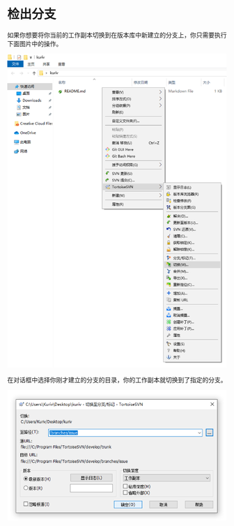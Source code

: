 # 检出分支

如果你想要将你当前的工作副本切换到在版本库中新建立的分支上，你只需要执行下面图片中的操作。

![检出分支](./检出分支-1.png)

在对话框中选择你刚才建立的分支的目录，你的工作副本就切换到了指定的分支。

![检出分支](./检出分支-2.png)